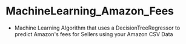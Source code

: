 # MachineLearning_Amazon_Fees
- Machine Learning Algorithm that uses a DecisionTreeRegressor to predict Amazon's fees for Sellers using your Amazon CSV Data
